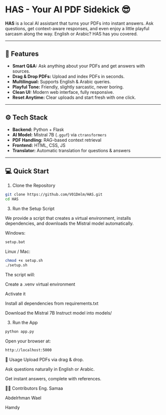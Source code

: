# HAS - Your AI PDF Sidekick 😎

**HAS** is a local AI assistant that turns your PDFs into instant answers. Ask questions, get context-aware responses, and even enjoy a little playful sarcasm along the way. English or Arabic? HAS has you covered.  

---

## 🚀 Features

- **Smart Q&A:** Ask anything about your PDFs and get answers with sources.  
- **Drag & Drop PDFs:** Upload and index PDFs in seconds.  
- **Multilingual:** Supports English & Arabic queries.  
- **Playful Tone:** Friendly, slightly sarcastic, never boring.  
- **Clean UI:** Modern web interface, fully responsive.  
- **Reset Anytime:** Clear uploads and start fresh with one click.  

---

## ⚙️ Tech Stack

- **Backend:** Python + Flask  
- **AI Model:** Mistral 7B (`.gguf`) via `ctransformers`  
- **PDF Handling:** RAG-based context retrieval  
- **Frontend:** HTML, CSS, JS  
- **Translator:** Automatic translation for questions & answers  

---

## 💻 Quick Start
1. Clone the Repository
```bash
git clone https://github.com/V01Dmlm/HAS.git
cd HAS
 ```
3. Run the Setup Script

We provide a script that creates a virtual environment, installs dependencies, and downloads the Mistral model automatically.

Windows:
```bash
setup.bat
 ```

Linux / Mac:
```bash
chmod +x setup.sh
./setup.sh
 ```

The script will:

Create a .venv virtual environment

Activate it

Install all dependencies from requirements.txt

Download the Mistral 7B Instruct model into models/

3. Run the App
```bash
python app.py
 ```

Open your browser at:
```bash
http://localhost:5000
 ```
🎯 Usage
Upload PDFs via drag & drop.

Ask questions naturally in English or Arabic.

Get instant answers, complete with references.

👩‍💻 Contributors
Eng. Samaa

Abdelrhman Wael

Hamdy

